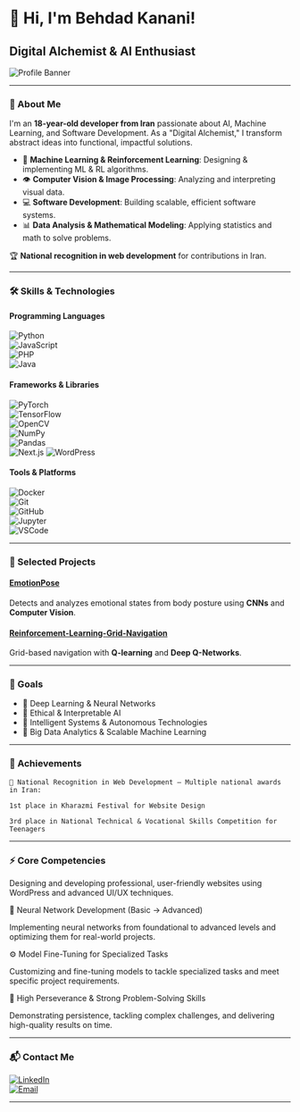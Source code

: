 # 👋 Hi, I'm Behdad Kanani!  
## Digital Alchemist & AI Enthusiast  

![Profile Banner](https://img.shields.io/badge/Behdad_Kanani-Digital_Alchemist-blueviolet?style=for-the-badge&logo=appveyor)  

---

### 👤 About Me

I'm an **18-year-old developer from Iran** passionate about AI, Machine Learning, and Software Development. As a "Digital Alchemist," I transform abstract ideas into functional, impactful solutions.  

- 🧠 **Machine Learning & Reinforcement Learning**: Designing & implementing ML & RL algorithms.  
- 👁️ **Computer Vision & Image Processing**: Analyzing and interpreting visual data.  
- 💻 **Software Development**: Building scalable, efficient software systems.  
- 📊 **Data Analysis & Mathematical Modeling**: Applying statistics and math to solve problems.  

🏆 **National recognition in web development** for contributions in Iran.  

---

### 🛠 Skills & Technologies

#### Programming Languages  
![Python](https://img.shields.io/badge/-Python-3776AB?style=for-the-badge&logo=python&logoColor=white)  
![JavaScript](https://img.shields.io/badge/-JavaScript-F7DF1E?style=for-the-badge&logo=javascript&logoColor=black)  
![PHP](https://img.shields.io/badge/-PHP-777BB4?style=for-the-badge&logo=php&logoColor=white)  
![Java](https://img.shields.io/badge/-Java-007396?style=for-the-badge&logo=java&logoColor=white)  

#### Frameworks & Libraries  
![PyTorch](https://img.shields.io/badge/-PyTorch-EE4C2C?style=for-the-badge&logo=pytorch&logoColor=white)  
![TensorFlow](https://img.shields.io/badge/-TensorFlow-FF6F00?style=for-the-badge&logo=tensorflow&logoColor=white)  
![OpenCV](https://img.shields.io/badge/-OpenCV-5C3EE8?style=for-the-badge&logo=opencv&logoColor=white)  
![NumPy](https://img.shields.io/badge/-NumPy-013243?style=for-the-badge&logo=numpy&logoColor=white)  
![Pandas](https://img.shields.io/badge/-Pandas-150458?style=for-the-badge&logo=pandas&logoColor=white)   
![Next.js](https://img.shields.io/badge/-Next.js-000000?style=for-the-badge&logo=nextdotjs&logoColor=white) 
![WordPress](https://img.shields.io/badge/-WordPress-21759B?style=for-the-badge&logo=wordpress&logoColor=white)

#### Tools & Platforms  
![Docker](https://img.shields.io/badge/-Docker-2496ED?style=for-the-badge&logo=docker&logoColor=white)  
![Git](https://img.shields.io/badge/-Git-F05032?style=for-the-badge&logo=git&logoColor=white)  
![GitHub](https://img.shields.io/badge/-GitHub-181717?style=for-the-badge&logo=github&logoColor=white)  
![Jupyter](https://img.shields.io/badge/-Jupyter-F37626?style=for-the-badge&logo=jupyter&logoColor=white)  
![VSCode](https://img.shields.io/badge/-VSCode-007ACC?style=for-the-badge&logo=visual-studio-code&logoColor=white)  

---

### 📂 Selected Projects

#### [EmotionPose](https://github.com/Behdad-kanaani/EmotionPose)  
Detects and analyzes emotional states from body posture using **CNNs** and **Computer Vision**.  

#### [Reinforcement-Learning-Grid-Navigation](https://github.com/Behdad-kanaani/Reinforcement-Learning-Grid-Navigation)  
Grid-based navigation with **Q-learning** and **Deep Q-Networks**.  

---

### 🎯 Goals

- 🔹 Deep Learning & Neural Networks  
- 🔹 Ethical & Interpretable AI  
- 🔹 Intelligent Systems & Autonomous Technologies  
- 🔹 Big Data Analytics & Scalable Machine Learning  

---

### 🏅 Achievements

    🥇 National Recognition in Web Development – Multiple national awards in Iran:

    1st place in Kharazmi Festival for Website Design

    3rd place in National Technical & Vocational Skills Competition for Teenagers

---

### ⚡ Core Competencies


Designing and developing professional, user-friendly websites using WordPress and advanced UI/UX techniques.

🤖 Neural Network Development (Basic → Advanced)

Implementing neural networks from foundational to advanced levels and optimizing them for real-world projects.

⚙️ Model Fine-Tuning for Specialized Tasks

Customizing and fine-tuning models to tackle specialized tasks and meet specific project requirements.

💪 High Perseverance & Strong Problem-Solving Skills

Demonstrating persistence, tackling complex challenges, and delivering high-quality results on time.


---



### 📬 Contact Me

[![LinkedIn](https://img.shields.io/badge/-LinkedIn-0A66C2?style=for-the-badge&logo=linkedin&logoColor=white)](http://linkedin.com/in/behdad-kanani)  
[![Email](https://img.shields.io/badge/-Email-D14836?style=for-the-badge&logo=gmail&logoColor=white)](mailto:b8k.kanani@gmail.com)

---
